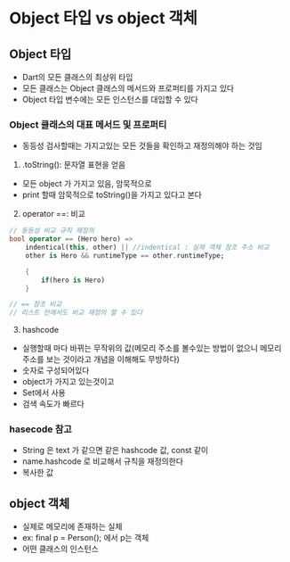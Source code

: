 # Object 타입 vs object 객체

## Object 타입
- Dart의 모든 클래스의 최상위 타입
- 모든 클래스는 Object 클래스의 메서드와 프로퍼티를 가지고 있다
- Object 타입 변수에는 모든 인스턴스를 대입할 수 있다

### Object 클래스의 대표 메서드 및 프로퍼티
- 동등성 검사할때는 가지고있는 모든 것들을 확인하고 재정의해야 하는 것임

1. .toString(): 문자열 표현을 얻음
- 모든 object 가 가지고 있음, 암묵적으로
- print 할때 암묵적으로 toString()을 가지고 있다고 본다

2. operator ==: 비교

```dart
// 동등성 비교 규칙 재정의
bool operator == (Hero hero) =>
    indentical(this, other) || //indentical : 실제 객체 참조 주소 비교
    other is Hero && runtimeType == other.runtimeType;

    {
        if(hero is Hero)
    }

// == 참조 비교
// 리스트 안에서도 비교 재정의 할 수 있다

```
3. hashcode
- 실행할때 마다 바뀌는 무작위의 값(메모리 주소를 볼수있는 방법이 없으니 메모리 주소를 보는 것이라고 개념을 이해해도 무방하다)
- 숫자로 구성되어있다
- object가 가지고 있는것이고 
- Set에서 사용
- 검색 속도가 빠르다

### hasecode 참고

- String 은 text 가 같으면 같은 hashcode 값, const 같이
- name.hashcode 로 비교해서 규칙을 재정의한다
- 복사한 값

## object 객체
- 실제로 메모리에 존재하는 실체
- ex: final p = Person(); 에서 p는 객체
- 어떤 클래스의 인스턴스
